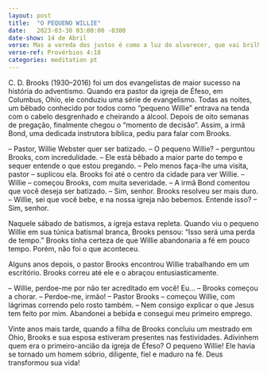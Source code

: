 ```yaml
---
layout: post
title:  "O PEQUENO WILLIE"
date:   2023-03-30 03:00:00 -0300
date-show: 14 de Abril
verse: Mas a vereda dos justos é como a luz do alvorecer, que vai brilhando mais e mais até ser dia claro.
verse-ref: Provérbios 4:18
categories: meditation pt
---
```


C. D. Brooks (1930–2016) foi um dos evangelistas de maior sucesso na história do adventismo. Quando era pastor da igreja de Éfeso, em Columbus, Ohio, ele conduziu uma série de evangelismo. Todas as noites, um bêbado conhecido por todos como “pequeno Willie” entrava na tenda com o cabelo desgrenhado e cheirando a álcool. Depois de oito semanas de pregação, finalmente chegou o “momento de decisão”. Assim, a irmã Bond, uma dedicada instrutora bíblica, pediu para falar com Brooks.

– Pastor, Willie Webster quer ser batizado.
– O pequeno Willie? – perguntou Brooks, com incredulidade. – Ele está bêbado a maior parte do tempo e sequer entende o que estou pregando.
– Pelo menos faça-lhe uma visita, pastor – suplicou ela.
Brooks foi até o centro da cidade para ver Willie.
– Willie – começou Brooks, com muita severidade. – A irmã Bond comentou que você deseja ser batizado.
– Sim, senhor.
Brooks resolveu ser mais duro.
– Willie, sei que você bebe, e na nossa igreja não bebemos. Entende isso?
– Sim, senhor.

Naquele sábado de batismos, a igreja estava repleta. Quando viu o pequeno Willie em sua túnica batismal branca, Brooks pensou: “Isso será uma perda de tempo.” Brooks tinha certeza de que Willie abandonaria a fé em pouco tempo. Porém, não foi o que aconteceu.

Alguns anos depois, o pastor Brooks encontrou Willie trabalhando em um escritório. Brooks correu até ele e o abraçou entusiasticamente.

– Willie, perdoe-me por não ter acreditado em você! Eu… – Brooks começou a chorar. – Perdoe-me, irmão!
– Pastor Brooks – começou Willie, com lágrimas correndo pelo rosto também. – Nem consigo explicar o que Jesus tem feito por mim. Abandonei a bebida e consegui meu primeiro emprego.

Vinte anos mais tarde, quando a filha de Brooks concluiu um mestrado em Ohio, Brooks e sua esposa estiveram presentes nas festividades. Adivinhem quem era o primeiro-ancião da igreja de Éfeso? O pequeno Willie! Ele havia se tornado um homem sóbrio, diligente, fiel e maduro na fé. Deus transformou sua vida!
